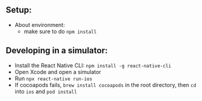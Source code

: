 ## Setup:
- About environment:
  - make sure to do `npm install`

## Developing in a simulator:
- Install the React Native CLI: `npm install -g react-native-cli`
- Open Xcode and open a simulator
- Run `npx react-native run-ios`
- If cocoapods fails, `brew install cocoapods` in the root directory, then `cd` into `ios` and `pod install`
